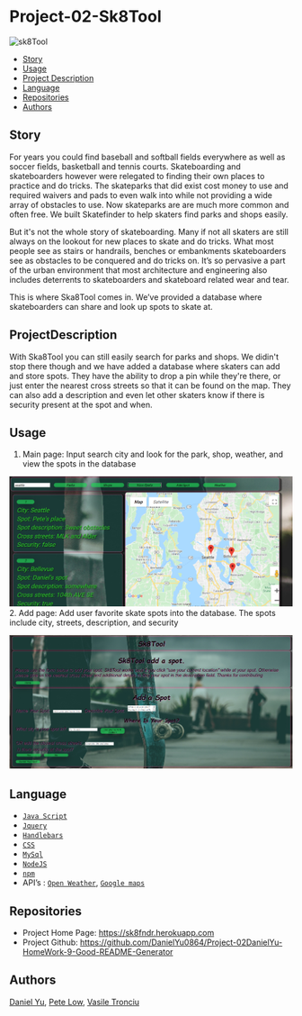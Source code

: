 # Project-02-Sk8Tool
![sk8Tool](./public/assets/background.jpg)
- [Story](#story)
- [Usage](#usage)
- [Project Description](#projectDescription)
- [Language](#language)
- [Repositories](#repositories)
- [Authors](#authors)


## Story

For years you could find baseball and softball fields everywhere as well as soccer 
fields, basketball and tennis courts. Skateboarding and skateboarders 
however were relegated to finding their own places to practice and do tricks.
The skateparks that did exist cost money to use and required waivers and pads 
to even walk into while not providing a wide array of obstacles to use. Now skateparks are are much more common and often free. We built Skatefinder to help skaters find parks and shops easily.

  But it's not the whole story of skateboarding. Many if not all skaters are still always on the lookout for new places to skate and do tricks. What most people see as stairs or handrails,
benches or embankments skateboarders see as obstacles to be conquered and 
do tricks on. It’s so pervasive a part of the urban environment that most 
architecture and engineering also includes deterrents to skateboarders and
skateboard related wear and tear.

  This is where Ska8Tool comes in. We’ve provided a database where 
 skateboarders can share and look up spots to skate at.


## ProjectDescription

  With Ska8Tool you can still easily search for parks and shops. We didin't stop there though and we have added a database where skaters can add and store spots. They have the ability to drop a pin while they're there, or just enter the nearest cross streets so that it can be found on the map. They can also add a description and even let other skaters know if there is security present at the spot and when. 
    
    

## Usage

1. Main page: Input search city and look for the park, shop, weather, and view the spots in the database

![screenshot1](./screenshot/screenshot1.png)
2. Add page: Add user favorite skate spots into the database. The spots include city, streets, description, and security

![screenshot2](./screenshot/screenshot2.png)


## Language

- [`Java Script`](https://www.javascript.com/)
- [`Jquery`](https://jquery.com/)
- [`Handlebars`](https://handlebarsjs.com/)
- [`CSS`](https://en.wikipedia.org/wiki/CSS)
- [`MySql`](https://www.mysql.com/)
- [`NodeJS`](https://nodejs.org/en/)
- [`npm`](https://www.npmjs.com/)
- API’s : [`Open Weather`](https://openweathermap.org/api), [`Google maps`](https://developers.google.com/apis-explorer)



## Repositories
* Project Home Page: https://sk8fndr.herokuapp.com
* Project Github: https://github.com/DanielYu0864/Project-02DanielYu-HomeWork-9-Good-README-Generator
## Authors
 [Daniel Yu](https://github.com/DanielYu0864), [Pete Low](https://github.com/PeteLow-13), [Vasile Tronciu](https://github.com/tronciu92)